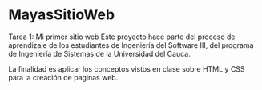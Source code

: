 # MayasSitioWeb
Tarea 1: Mi primer sitio web
Este proyecto hace parte del proceso de aprendizaje de los estudiantes 
de Ingeniería del Software III, del programa de Ingeniería de Sistemas 
de la Universidad del Cauca. 

La finalidad es aplicar los conceptos vistos en clase sobre HTML y CSS 
para la creación de paginas web. 
